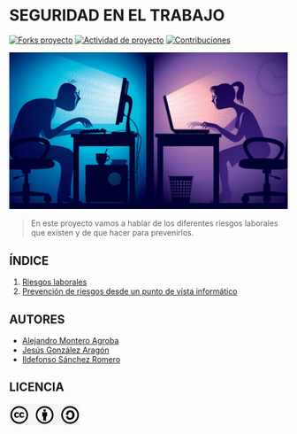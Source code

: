 # SEGURIDAD EN EL TRABAJO
[![Forks proyecto](https://img.shields.io/badge/Forks-red)](https://github.com/alemonterx/seguridad-trabajo-informatica/forks)
[![Actividad de proyecto](https://img.shields.io/badge/Actividad-yellow)](https://github.com/alemonterx/seguridad-trabajo-informatica/activity)
[![Contribuciones](https://img.shields.io/badge/Contribuciones-green)](https://github.com/alemonterx/seguridad-trabajo-informatica/graphs/contributors)

<img src="img/portada.jpg" alt="seguridad" width="900px">

> En este proyecto vamos a hablar de los diferentes riesgos laborales que existen y de que hacer para prevenirlos.

## ÍNDICE
1. [Riesgos laborales](riesgoslaborales.md)
2. [Prevención de riesgos desde un punto de vista informático](prevencion.md)

## AUTORES
* [Alejandro Montero Agroba](https://github.com/alemonterx)
* [Jesús González Aragón](https://github.com/JesusGonzalezAragon)
* [Ildefonso Sánchez Romero](https://github.com/Modalbos)

## LICENCIA
![Licencia](img/licencia.png)
